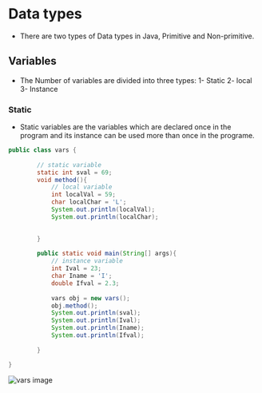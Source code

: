 # Data types
- There are two types of Data types in Java, Primitive and Non-primitive.

## Variables
- The Number of variables are divided into three types:
    1- Static
    2- local
    3- Instance

### Static
- Static variables are the variables which are declared once in the program and its instance can be used more than once in the programe.

```java
public class vars {
		
		// static variable
		static int sval = 69; 
		void method(){
			// local variable
			int localVal = 59;
			char localChar = 'L';
			System.out.println(localVal);
			System.out.println(localChar);

			
		}
		
		public static void main(String[] args){
			// instance variable
			int Ival = 23;
			char Iname = 'I';
			double Ifval = 2.3;
			
			vars obj = new vars();
			obj.method();			
			System.out.println(sval);
			System.out.println(Ival);
			System.out.println(Iname);
			System.out.println(Ifval);	
			
		}

}
```
![vars image](/home/pikes/Documents/projects/Java/shots/vars.png)
    
